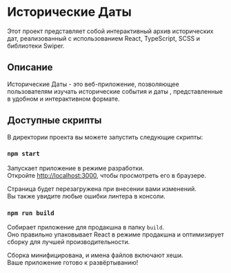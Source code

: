 # Исторические Даты

Этот проект представляет собой интерактивный архив исторических дат, реализованный с использованием React, TypeScript, SCSS и библиотеки Swiper.

## Описание

Исторические Даты - это веб-приложение, позволяющее пользователям изучать исторические события и даты , представленные в удобном и интерактивном формате.

## Доступные скрипты

В директории проекта вы можете запустить следующие скрипты:

### `npm start`

Запускает приложение в режиме разработки.\
Откройте [http://localhost:3000](http://localhost:3000), чтобы просмотреть его в браузере.

Страница будет перезагружена при внесении вами изменений.\
Вы также увидите любые ошибки линтера в консоли.

### `npm run build`

Собирает приложение для продакшна в папку `build`.\
Оно правильно упаковывает React в режиме продакшна и оптимизирует сборку для лучшей производительности.

Сборка минифицирована, и имена файлов включают хеши.\
Ваше приложение готово к развёртыванию!
